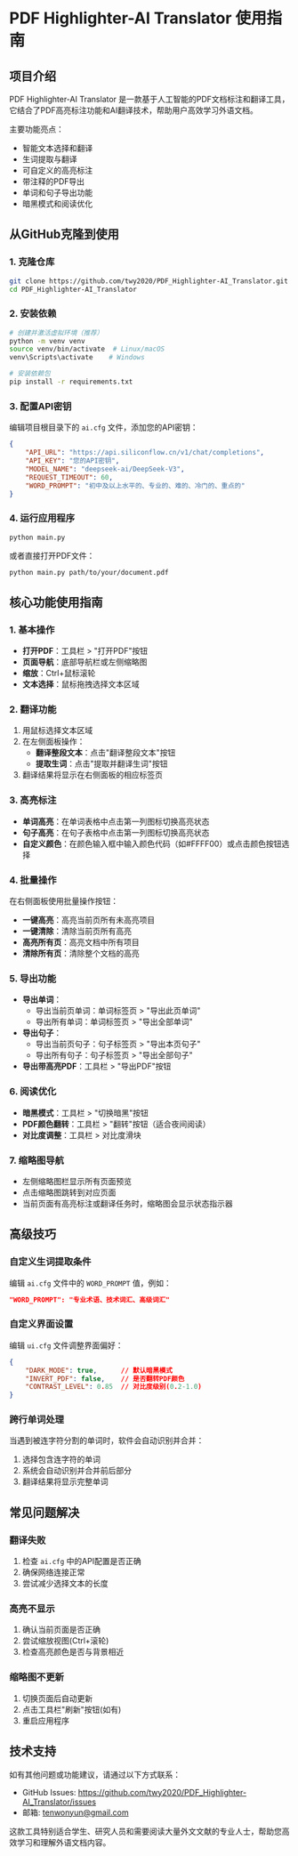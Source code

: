 # PDF Highlighter-AI Translator 使用指南

## 项目介绍
PDF Highlighter-AI Translator 是一款基于人工智能的PDF文档标注和翻译工具，它结合了PDF高亮标注功能和AI翻译技术，帮助用户高效学习外语文档。

主要功能亮点：
- 智能文本选择和翻译
- 生词提取与翻译
- 可自定义的高亮标注
- 带注释的PDF导出
- 单词和句子导出功能
- 暗黑模式和阅读优化

## 从GitHub克隆到使用

### 1. 克隆仓库
```bash
git clone https://github.com/twy2020/PDF_Highlighter-AI_Translator.git
cd PDF_Highlighter-AI_Translator
```

### 2. 安装依赖
```bash
# 创建并激活虚拟环境（推荐）
python -m venv venv
source venv/bin/activate  # Linux/macOS
venv\Scripts\activate    # Windows

# 安装依赖包
pip install -r requirements.txt
```

### 3. 配置API密钥
编辑项目根目录下的 `ai.cfg` 文件，添加您的API密钥：
```json
{
    "API_URL": "https://api.siliconflow.cn/v1/chat/completions",
    "API_KEY": "您的API密钥",
    "MODEL_NAME": "deepseek-ai/DeepSeek-V3",
    "REQUEST_TIMEOUT": 60,
    "WORD_PROMPT": "初中及以上水平的、专业的、难的、冷门的、重点的"
}
```

### 4. 运行应用程序
```bash
python main.py
```

或者直接打开PDF文件：
```bash
python main.py path/to/your/document.pdf
```

## 核心功能使用指南

### 1. 基本操作
- **打开PDF**：工具栏 > "打开PDF"按钮
- **页面导航**：底部导航栏或左侧缩略图
- **缩放**：Ctrl+鼠标滚轮
- **文本选择**：鼠标拖拽选择文本区域

### 2. 翻译功能
1. 用鼠标选择文本区域
2. 在左侧面板操作：
   - **翻译整段文本**：点击"翻译整段文本"按钮
   - **提取生词**：点击"提取并翻译生词"按钮
3. 翻译结果将显示在右侧面板的相应标签页

### 3. 高亮标注
- **单词高亮**：在单词表格中点击第一列图标切换高亮状态
- **句子高亮**：在句子表格中点击第一列图标切换高亮状态
- **自定义颜色**：在颜色输入框中输入颜色代码（如#FFFF00）或点击颜色按钮选择

### 4. 批量操作
在右侧面板使用批量操作按钮：
- **一键高亮**：高亮当前页所有未高亮项目
- **一键清除**：清除当前页所有高亮
- **高亮所有页**：高亮文档中所有项目
- **清除所有页**：清除整个文档的高亮

### 5. 导出功能
- **导出单词**：
  - 导出当前页单词：单词标签页 > "导出此页单词"
  - 导出所有单词：单词标签页 > "导出全部单词"
- **导出句子**：
  - 导出当前页句子：句子标签页 > "导出本页句子"
  - 导出所有句子：句子标签页 > "导出全部句子"
- **导出带高亮PDF**：工具栏 > "导出PDF"按钮

### 6. 阅读优化
- **暗黑模式**：工具栏 > "切换暗黑"按钮
- **PDF颜色翻转**：工具栏 > "翻转"按钮（适合夜间阅读）
- **对比度调整**：工具栏 > 对比度滑块

### 7. 缩略图导航
- 左侧缩略图栏显示所有页面预览
- 点击缩略图跳转到对应页面
- 当前页面有高亮标注或翻译任务时，缩略图会显示状态指示器

## 高级技巧

### 自定义生词提取条件
编辑 `ai.cfg` 文件中的 `WORD_PROMPT` 值，例如：
```json
"WORD_PROMPT": "专业术语、技术词汇、高级词汇"
```

### 自定义界面设置
编辑 `ui.cfg` 文件调整界面偏好：
```json
{
    "DARK_MODE": true,      // 默认暗黑模式
    "INVERT_PDF": false,    // 是否翻转PDF颜色
    "CONTRAST_LEVEL": 0.85  // 对比度级别(0.2-1.0)
}
```

### 跨行单词处理
当遇到被连字符分割的单词时，软件会自动识别并合并：
1. 选择包含连字符的单词
2. 系统会自动识别并合并前后部分
3. 翻译结果将显示完整单词

## 常见问题解决

### 翻译失败
1. 检查 `ai.cfg` 中的API配置是否正确
2. 确保网络连接正常
3. 尝试减少选择文本的长度

### 高亮不显示
1. 确认当前页面是否正确
2. 尝试缩放视图(Ctrl+滚轮)
3. 检查高亮颜色是否与背景相近

### 缩略图不更新
1. 切换页面后自动更新
2. 点击工具栏"刷新"按钮(如有)
3. 重启应用程序

## 技术支持
如有其他问题或功能建议，请通过以下方式联系：
- GitHub Issues: https://github.com/twy2020/PDF_Highlighter-AI_Translator/issues
- 邮箱: tenwonyun@gmail.com

这款工具特别适合学生、研究人员和需要阅读大量外文文献的专业人士，帮助您高效学习和理解外语文档内容。
